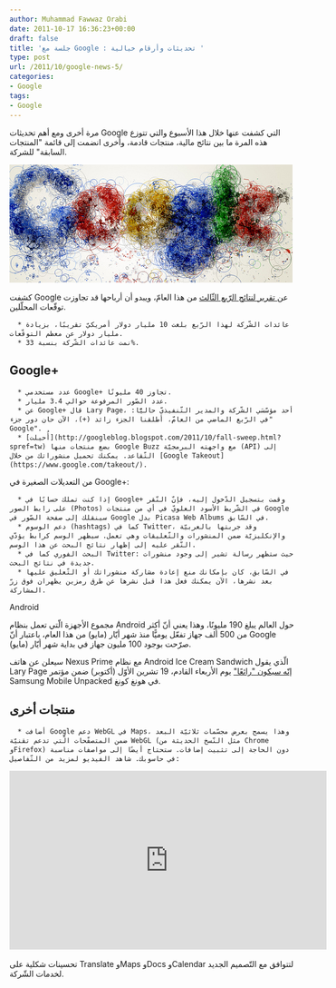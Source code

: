 ```yaml
---
author: Muhammad Fawwaz Orabi
date: 2011-10-17 16:36:23+00:00
draft: false
title: 'جلسة مع Google : تحديثات وأرقام خيالية '
type: post
url: /2011/10/google-news-5/
categories:
- Google
tags:
- Google
---
```


مرة أخرى ومع أهم تحديثات Google التي كشفت عنها خلال هذا الأسبوع والتي تتوزع هذه المرة ما بين نتائج مالية، منتجات قادمة، وأخرى انضمت إلى قائمة "المنتجات السابقة" للشركة.




[![](Google-logo.jpg)
](Google-logo.jpg)


كشفت Google عن[ تقرير لنتائج الرّبع الثّالث](http://investor.google.com/earnings/2011/Q3_google_earnings.html) من هذا العامّ، ويبدو أن أرباحها قد تجاوزت توقّعات المحلّلين.



	  * عائدات الشّركة لهذا الرّبع بلغت 10 مليار دولار أمريكيّ تقريبًا، بزيادة مليار دولار عن معظم التوقّعات.
	  * نمت عائدات الشّركة بنسبة 33%.



## Google+





	  * عدد مستخدمي Google+ تجاوز 40 مليونًا.
	  * عدد الصّور المرفوعة حوالي 3.4 مليار.
	  * عن Google+ قال Lary Page، أحد مؤسّسَي الشّركة والمدير التّنفيذيّ حاليًّا: "في الرّبع الماضي من العامّ، أطلقنا الجزء زائد (+)، الآن حان دور جزء Google".
	  * [أُحيلت](http://googleblog.blogspot.com/2011/10/fall-sweep.html?spref=tw) بضع منتجات منها Google Buzz مع واجهته البرمجيّة (API) إلى التّقاعد. يمكنك تحميل منشوراتك من خلال [Google Takeout](https://www.google.com/takeout/).

من التعديلات الصغيرة في Google+:

	  * إذا كنت تملك حسابًا في Google+ وقمت بتسجيل الدّخول إليه، فإنّ النّقر على رابط الصور (Photos) في الشّريط الأسود العلويّ في أي من منتجات Google سينقلك إلى صفحة الصّور في Google بدل Picasa Web Albums في السّابق.
	  * دعم الوسوم (hashtags) كما في Twitter، وقد جربتها بالعربيّة والإنكليزيّة ضمن المنشورات والتّعليقات وهي تعمل. سيظهر الوسم كرابط يؤدّي النّقر عليه إلى إظهار نتائج البحث عن هذا الوسم.
	  * البحث الفوري كما في Twitter: حيث ستظهر رسالة تشير إلى وجود منشورات جديدة في نتائج البحث.
	  * في السّابق، كان بإمكانك منع إعادة مشاركة منشوراتك أو التّعليق عليها بعد نشرها، الآن يمكنك فعل هذا قبل نشرها عن طرق رمزين يظهران فوق زرّ المشاركة.

Android

مجموع الأجهزة الّتي تعمل بنظام Android حول العالم يبلغ 190 مليونًا، وهذا يعني أنّ أكثر من 500 ألف جهاز تفعّل يوميًّا منذ شهر أيّار (مايو) من هذا العام، باعتبار أنّ Google صرّحت بوجود 100 مليون جهاز في بداية شهر أيّار (مايو).

سيعلن عن هاتف Nexus Prime مع نظام Android Ice Cream Sandwich الّذي يقول Lary Page [إنّه سيكون "رائعًا"](http://ardroid.com/2011/10/14/larry-page-talking-ics-incredible-you-wont-beleive-what-we-managed-to-do-in-this-release/) يوم الأربعاء القادم، 19 تشرين الأوّل (أكتوبر) ضمن مؤتمر Samsung Mobile Unpacked في هونغ كونغ.


## منتجات أخرى





	  * أضافت Google دعم WebGL في Maps، وهذا يسمح بعرض مجسّمات ثلاثيّة البعد ضمن المتصفّحات الّتي تدعم تقنيّة WebGL (مثل النّسخ الحديثة من Chrome وFirefox) دون الحاجة إلى تثبيت إضافات. ستحتاج أيضًا إلى مواصفات مناسبة في حاسوبك. شاهد الفيديو لمزيد من التّفاصيل:



<!-- more -->



<iframe src="http://www.youtube.com/embed/X3EO_zehMkM" height="315" frameborder="0" width="560"></iframe>

تحسينات شكلية على Translate وMaps وDocs وCalendar لتتوافق مع التّصميم الجديد لخدمات الشّركة.
